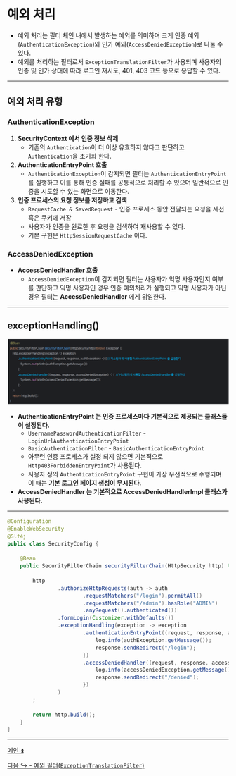 # 예외 처리

- 예외 처리는 필터 체인 내에서 발생하는 예외를 의미하며 크게 인증 예외(`AuthenticationException`)와 인가 예외(`AccessDeniedException`)로 나눌 수 있다.
- 예외를 처리하는 필터로서 `ExceptionTranslationFilter`가 사용되며 사용자의 인증 및 인가 상태에 따라 로그인 재시도, 401, 403 코드 등으로 응답할 수 있다.

---

## 예외 처리 유형

### AuthenticationException
1. **SecurityContext 에서 인증 정보 삭제**
   - 기존의 `Authentication`이 더 이상 유효하지 않다고 판단하고 `Authentication`을 초기화 한다.
2. **AuthenticationEntryPoint 호출**
   - `AuthenticationException`이 감지되면 필터는 `AuthenticationEntryPoint`를 실행하고 이를 통해 인증 실패를 공통적으로 처리할 수 있으며 일반적으로 인증을 시도할 수 있는 화면으로 이동한다.
3. **인증 프로세스의 요청 정보를 저장하고 검색**
   - `RequestCache & SavedRequest` - 인증 프로세스 동안 전달되는 요청을 세션 혹은 쿠키에 저장
   - 사용자가 인증을 완료한 후 요청을 검색하여 재사용할 수 있다. 
   - 기본 구현은 `HttpSessionRequestCache` 이다.

### AccessDeniedException

- **AccessDeniedHandler 호출**
  - `AccessDeniedException`이 감지되면 필터는 사용자가 익명 사용자인지 여부를 판단하고 익명 사용자인 경우 인증 예외처리가 실행되고 익명 사용자가 아닌 경우
    필터는 **AccessDeniedHandler** 에게 위임한다.

---

## exceptionHandling()

![img.png](image/img.png)

- **AuthenticationEntryPoint 는 인증 프로세스마다 기본적으로 제공되는 클래스들이 설정된다.** 
  - `UsernamePasswordAuthenticationFilter` - `LoginUrlAuthenticationEntryPoint`
  - `BasicAuthenticationFilter` - `BasicAuthenticationEntryPoint`
  - 아무런 인증 프로세스가 설정 되지 않으면 기본적으로 `Http403ForbiddenEntryPoint`가 사용된다.
  - 사용자 정의 `AuthenticationEntryPoint` 구현이 가장 우선적으로 수행되며 이 때는 **기본 로그인 페이지 생성이 무시된다.**
- **AccessDeniedHandler 는 기본적으로 AccessDeniedHandlerImpl 클래스가 사용된다.**

---

```java
@Configuration
@EnableWebSecurity
@Slf4j
public class SecurityConfig {

    @Bean
    public SecurityFilterChain securityFilterChain(HttpSecurity http) throws Exception {

        http
                .authorizeHttpRequests(auth -> auth
                        .requestMatchers("/login").permitAll()
                        .requestMatchers("/admin").hasRole("ADMIN")
                        .anyRequest().authenticated())
                .formLogin(Customizer.withDefaults())
                .exceptionHandling(exception -> exception
                        .authenticationEntryPoint((request, response, authException) -> {
                            log.info(authException.getMessage());
                            response.sendRedirect("/login");
                        })
                        .accessDeniedHandler((request, response, accessDeniedException) -> {
                            log.info(accessDeniedException.getMessage());
                            response.sendRedirect("/denied");
                        })
                )
        ;

        return http.build();
    }
}
```

---

[메인 ⏫](https://github.com/genesis12345678/TIL/blob/main/Spring/security/security/main.md)

[다음 ↪️ - 예외 필터(`ExceptionTranslationFilter`)](https://github.com/genesis12345678/TIL/blob/main/Spring/security/security/exception/ExceptionTranslationFilter.md)